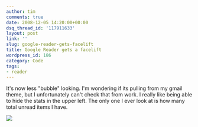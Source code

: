```yaml
---
author: tim
comments: true
date: 2008-12-05 14:20:00+00:00
dsq_thread_id: '117911633'
layout: post
link: ''
slug: google-reader-gets-facelift
title: Google Reader gets a facelift
wordpress_id: 186
category: Code
tags:
- reader
---
```


It's now less "bubble" looking. I'm wondering if its pulling from my gmail
theme, but I unfortunately can't check that from work. I really like being
able to hide the stats in the upper left. The only one I ever look at is how
many total unread items I have.  
  

![](http://1.bp.blogspot.com/_Ng3QbVQfLZ8/STk5K-WSxAI/AAAAAAAAT_c/dhYyr6IvNIk/s1600-h/reader.jpg)
